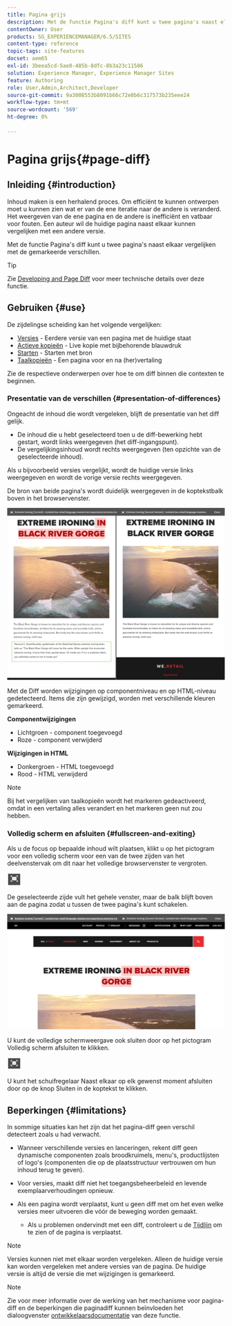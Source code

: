 ```yaml
---
title: Pagina grijs
description: Met de functie Pagina's diff kunt u twee pagina's naast elkaar vergelijken met de gemarkeerde verschillen.
contentOwner: User
products: SG_EXPERIENCEMANAGER/6.5/SITES
content-type: reference
topic-tags: site-features
docset: aem65
exl-id: 3beea5cd-5ae0-485b-8dfc-8b3a23c11586
solution: Experience Manager, Experience Manager Sites
feature: Authoring
role: User,Admin,Architect,Developer
source-git-commit: 9a3008553b8091b66c72e0b6c317573b235eee24
workflow-type: tm+mt
source-wordcount: '569'
ht-degree: 0%

---
```


# Pagina grijs{#page-diff}

## Inleiding {#introduction}

Inhoud maken is een herhalend proces. Om efficiënt te kunnen ontwerpen moet u kunnen zien wat er van de ene iteratie naar de andere is veranderd. Het weergeven van de ene pagina en de andere is inefficiënt en vatbaar voor fouten. Een auteur wil de huidige pagina naast elkaar kunnen vergelijken met een andere versie.

Met de functie Pagina&#39;s diff kunt u twee pagina&#39;s naast elkaar vergelijken met de gemarkeerde verschillen.

>[!TIP]
>
>Zie [Developing and Page Diff](/help/sites-developing/pagediff.md#operation-details) voor meer technische details over deze functie.

## Gebruiken {#use}

De zijdelingse scheiding kan het volgende vergelijken:

* [Versies](/help/sites-authoring/working-with-page-versions.md#comparing-a-version-with-current-page) - Eerdere versie van een pagina met de huidige staat
* [Actieve kopieën](/help/sites-administering/msm-livecopy.md#comparing-a-live-copy-page-with-a-blueprint-page) - Live kopie met bijbehorende blauwdruk
* [Starten](/help/sites-authoring/launches-editing.md#comparing-a-launch-page-to-its-source-page) - Starten met bron
* [Taalkopieën](/help/sites-administering/tc-manage.md#comparing-language-copies) - Een pagina voor en na (her)vertaling

Zie de respectieve onderwerpen over hoe te om diff binnen die contexten te beginnen.

### Presentatie van de verschillen {#presentation-of-differences}

Ongeacht de inhoud die wordt vergeleken, blijft de presentatie van het diff gelijk.

* De inhoud die u hebt geselecteerd toen u de diff-bewerking hebt gestart, wordt links weergegeven (het diff-ingangspunt).
* De vergelijkingsinhoud wordt rechts weergegeven (ten opzichte van de geselecteerde inhoud).

Als u bijvoorbeeld versies vergelijkt, wordt de huidige versie links weergegeven en wordt de vorige versie rechts weergegeven.

De bron van beide pagina&#39;s wordt duidelijk weergegeven in de koptekstbalk boven in het browservenster.

![Bron weergegeven in koptekst](assets/chlimage_1-109.png)

Met de Diff worden wijzigingen op componentniveau en op HTML-niveau gedetecteerd. Items die zijn gewijzigd, worden met verschillende kleuren gemarkeerd.

**Componentwijzigingen**

* Lichtgroen - component toegevoegd
* Roze - component verwijderd

**Wijzigingen in HTML**

* Donkergroen - HTML toegevoegd
* Rood - HTML verwijderd

>[!NOTE]
>
>Bij het vergelijken van taalkopieën wordt het markeren gedeactiveerd, omdat in een vertaling alles verandert en het markeren geen nut zou hebben.

### Volledig scherm en afsluiten {#fullscreen-and-exiting}

Als u de focus op bepaalde inhoud wilt plaatsen, klikt u op het pictogram voor een volledig scherm voor een van de twee zijden van het deelvenstervak om dit naar het volledige browservenster te vergroten.

![Pictogram modus Volledig scherm](do-not-localize/chlimage_1-18.png)

De geselecteerde zijde vult het gehele venster, maar de balk blijft boven aan de pagina zodat u tussen de twee pagina&#39;s kunt schakelen.

![Met de balk boven kunt u schakelen tussen pagina&#39;s](assets/chlimage_1-110.png)

U kunt de volledige schermweergave ook sluiten door op het pictogram Volledig scherm afsluiten te klikken.

![Volledig scherm sluiten](do-not-localize/chlimage_1-19.png)

U kunt het schuifregelaar Naast elkaar op elk gewenst moment afsluiten door op de knop Sluiten in de koptekst te klikken.

## Beperkingen {#limitations}

In sommige situaties kan het zijn dat het pagina-diff geen verschil detecteert zoals u had verwacht.

* Wanneer verschillende versies en lanceringen, rekent diff geen dynamische componenten zoals broodkruimels, menu&#39;s, productlijsten of logo&#39;s (componenten die op de plaatsstructuur vertrouwen om hun inhoud terug te geven).
* Voor versies, maakt diff niet het toegangsbeheerbeleid en levende exemplaarverhoudingen opnieuw.
* Als een pagina wordt verplaatst, kunt u geen diff met om het even welke versies meer uitvoeren die vóór de beweging worden gemaakt.

   * Als u problemen ondervindt met een diff, controleert u de [Tijdlijn](/help/sites-authoring/basic-handling.md#timeline) om te zien of de pagina is verplaatst.

>[!NOTE]
>
>Versies kunnen niet met elkaar worden vergeleken. Alleen de huidige versie kan worden vergeleken met andere versies van de pagina. De huidige versie is altijd de versie die met wijzigingen is gemarkeerd.

>[!NOTE]
>
>Zie voor meer informatie over de werking van het mechanisme voor pagina-diff en de beperkingen die paginadiff kunnen beïnvloeden het dialoogvenster [ontwikkelaarsdocumentatie](/help/sites-developing/pagediff.md) van deze functie.
